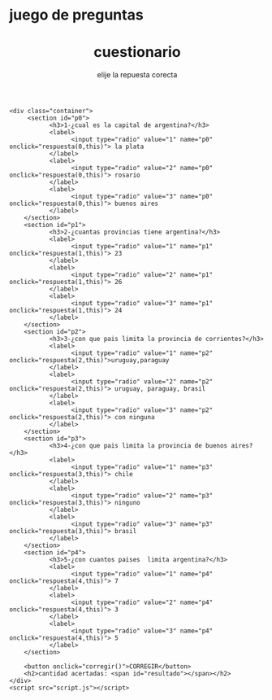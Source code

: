 # juego de preguntas

<!DOCTYPE html>
<html lang="es">
<head>
     <meta charset="UTF-8">
	 <meta name="viewport" content="width=device-width, initial-scale=1.0">
	 <title>cuestionario</title>
	 <link rel="stylesheet" href="estilo.css">
</head>
<body>
    <header>
	     <h1>cuestionario</h1>
		 <p>elije la repuesta corecta</p>
	</header>

    <div class="container">
         <section id="p0">
		       <h3>1-¿cual es la capital de argentina?</h3>
			   <label>
			         <input type="radio" value="1" name="p0" onclick="respuesta(0,this)"> la plata
               </label>
			   <label>
			         <input type="radio" value="2" name="p0" onclick="respuesta(0,this)"> rosario
               </label>
			   <label>
			         <input type="radio" value="3" name="p0" onclick="respuesta(0,this)"> buenos aires
               </label>
		</section>
		<section id="p1">
		       <h3>2-¿cuantas provincias tiene argentina?</h3>
			   <label>
			         <input type="radio" value="1" name="p1" onclick="respuesta(1,this)"> 23
               </label>
			   <label>
			         <input type="radio" value="2" name="p1" onclick="respuesta(1,this)"> 26
               </label>
			   <label>
			         <input type="radio" value="3" name="p1" onclick="respuesta(1,this)"> 24
               </label>
		</section>
		<section id="p2">
		       <h3>3-¿con que pais limita la provincia de corrientes?</h3>
			   <label>
			         <input type="radio" value="1" name="p2" onclick="respuesta(2,this)">uruguay,paraguay
               </label>
			   <label>
			         <input type="radio" value="2" name="p2" onclick="respuesta(2,this)"> uruguay, paraguay, brasil
               </label>
			   <label>
			         <input type="radio" value="3" name="p2" onclick="respuesta(2,this)"> con ninguna
               </label>
		</section>
		<section id="p3">
		       <h3>4-¿con que pais limita la provincia de buenos aires?</h3>
			   <label>
			         <input type="radio" value="1" name="p3" onclick="respuesta(3,this)"> chile
               </label>
			   <label>
			         <input type="radio" value="2" name="p3" onclick="respuesta(3,this)"> ninguno
               </label>
			   <label>
			         <input type="radio" value="3" name="p3" onclick="respuesta(3,this)"> brasil
               </label>
		</section>
		<section id="p4">
		       <h3>5-¿con cuantos paises  limita argentina?</h3>
			   <label>
			         <input type="radio" value="1" name="p4" onclick="respuesta(4,this)"> 7
               </label>
			   <label>
			         <input type="radio" value="2" name="p4" onclick="respuesta(4,this)"> 3
               </label>
			   <label>
			         <input type="radio" value="3" name="p4" onclick="respuesta(4,this)"> 5
               </label>
		</section>
		 
		<button onclick="corregir()">CORREGIR</button> 
		<h2>cantidad acertadas: <span id="resultado"></span></h2>
	</div>
	<script src="script.js"></script>
</body>
<html>
